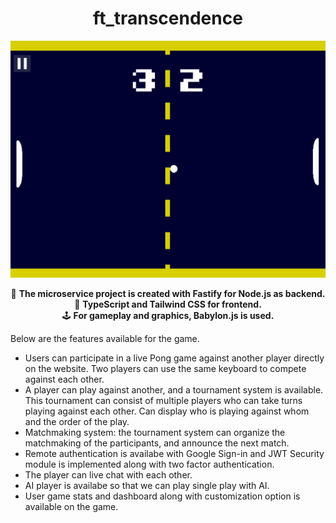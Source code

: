 <h1 align="center">ft_transcendence</h1>

<p align="center">
  <img src="pong.gif" alt="alt text" />
</p>

<p align="center">
  🚀 <strong>The microservice project is created with Fastify for Node.js as backend.</strong><br>
  🎨 <strong>TypeScript and Tailwind CSS for frontend.</strong><br>
  🕹️ <strong>For gameplay and graphics, Babylon.js is used.</strong>
</p>



Below are the features available for the game.

* Users can participate in a live Pong game against another player directly on the website. Two players can use the same keyboard to compete against each other.
* A player can play against another, and a tournament system is available. This tournament can consist of multiple players who can take turns playing against each other. Can display who is playing against whom and the order of the play.
* Matchmaking system: the tournament system can organize the matchmaking of the participants, and announce the next match.
* Remote authentication is availabe with Google Sign-in and JWT Security module is implemented along with two factor authentication.
* The player can live chat with each other.
* AI player is availabe so that we can play single play with AI.
* User game stats and dashboard along with customization option is available on the game.
